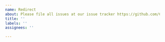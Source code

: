 ```yaml
---
name: Redirect
about: Please file all issues at our issue tracker https://github.com/CancerDataAggregator/readthedocs/issues
title: ''
labels: ''
assignees: ''

---
```

